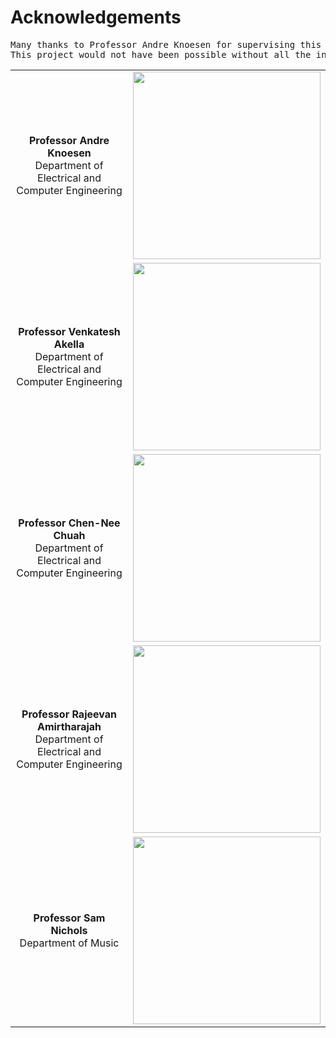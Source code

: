 # Acknowledgements
<pre>
Many thanks to Professor Andre Knoesen for supervising this project as well as the support from other faculty members as well! <br />This project would not have been possible without all the insight these professors provided.
</pre>

| | |
|:---------------------------------------------------------:|:---------------------------------------------------:|
|**Professor Andre Knoesen** <br/> Department of Electrical and Computer Engineering | <img src="https://faculty.engineering.ucdavis.edu/knoesen/wp-content/uploads/sites/119/2013/03/knoesen180x240.jpg" height="300"> |
|**Professor Venkatesh Akella** <br/> Department of Electrical and Computer Engineering | <img src="https://faculty.engineering.ucdavis.edu/akella/wp-content/uploads/sites/14/2018/04/IMG_7643-210x300.jpeg" height="300"> |
|**Professor Chen-Nee Chuah** <br/> Department of Electrical and Computer Engineering | <img src="https://faculty.engineering.ucdavis.edu/chuah/wp-content/uploads/sites/109/2018/01/chuah2016_vertical-1-229x300.jpg" height="300"> |
|**Professor Rajeevan Amirtharajah** <br/> Department of Electrical and Computer Engineering | <img src="https://faculty.engineering.ucdavis.edu/amirtharajah/wp-content/uploads/sites/105/2013/03/rajeevan180x240.jpg" height="300"> |
|**Professor Sam Nichols** <br/> Department of Music | <img src="https://arts.ucdavis.edu/sites/main/files/imagecache/pod/main-images/img_5372-1-sam_nichols-ssnicholsucdavis.edu_.jpg?1594632224" height="300"> |
